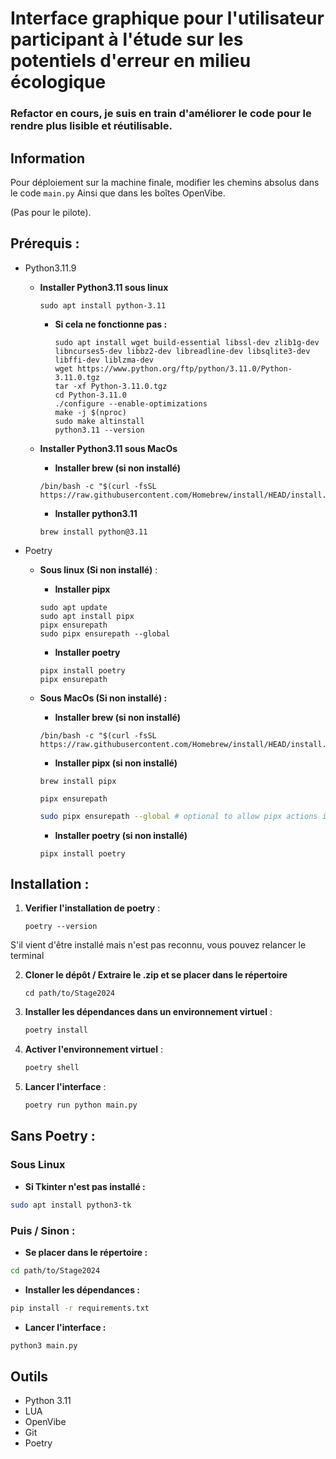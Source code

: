 # Interface graphique pour l'utilisateur participant à l'étude sur les potentiels d'erreur en milieu écologique

### Refactor en cours,  je suis en train d'améliorer le code pour le rendre plus lisible et réutilisable.


## Information

Pour déploiement sur la machine finale, modifier les chemins absolus dans le code `main.py` 
Ainsi que dans les boîtes OpenVibe.

(Pas pour le pilote).

## Prérequis :

- Python3.11.9

    - **Installer Python3.11 sous linux**
        ```shell
        sudo apt install python-3.11
        ```
    
        - **Si cela ne fonctionne pas :**
        
            ```shell
            sudo apt install wget build-essential libssl-dev zlib1g-dev libncurses5-dev libbz2-dev libreadline-dev libsqlite3-dev libffi-dev liblzma-dev
            wget https://www.python.org/ftp/python/3.11.0/Python-3.11.0.tgz
            tar -xf Python-3.11.0.tgz
            cd Python-3.11.0
            ./configure --enable-optimizations
            make -j $(nproc)
            sudo make altinstall
            python3.11 --version
            ```

    - **Installer Python3.11 sous MacOs**
        - **Installer brew (si non installé)**

        ```shell
        /bin/bash -c "$(curl -fsSL https://raw.githubusercontent.com/Homebrew/install/HEAD/install.sh)"
        ```

        - **Installer python3.11**

        ```shell
        brew install python@3.11
        ```

- Poetry

    - **Sous linux (Si non installé)** :


        - **Installer pipx**
        ```shell
        sudo apt update
        sudo apt install pipx
        pipx ensurepath
        sudo pipx ensurepath --global
        ```
        - **Installer poetry**
        ```shell
        pipx install poetry
        pipx ensurepath
        ```


    - **Sous MacOs (Si non installé) :**
    
        - **Installer brew (si non installé)**

        ```shell
        /bin/bash -c "$(curl -fsSL https://raw.githubusercontent.com/Homebrew/install/HEAD/install.sh)"
        ```

        - **Installer pipx (si non installé)**

        ```shell
        brew install pipx
        ```
        ```shell
        pipx ensurepath
        ```
        ```sh
        sudo pipx ensurepath --global # optional to allow pipx actions in global scope. See "Global installation" section below.
        ```
            
        - **Installer poetry (si non installé)**

        ```shell
        pipx install poetry
        ```

## Installation :


1. **Verifier l'installation de poetry** :

    ```
    poetry --version
    ```

S'il vient d'être installé mais n'est pas reconnu, vous pouvez relancer le terminal 


2. **Cloner le dépôt / Extraire le .zip et se placer dans le répertoire** 

    ```
    cd path/to/Stage2024
    ```



3. **Installer les dépendances dans un environnement virtuel** :

    ```sh
    poetry install
    ```

4. **Activer l'environnement virtuel** :

    ```sh
    poetry shell
    ```

5. **Lancer l'interface** :

    ```sh
    poetry run python main.py
    ```

    
## Sans Poetry :

### Sous Linux

- **Si Tkinter n'est pas installé :**

```sh
sudo apt install python3-tk
```

### Puis / Sinon :

- **Se placer dans le répertoire :**

```sh
cd path/to/Stage2024
```
- **Installer les dépendances :**

```sh
pip install -r requirements.txt
```

- **Lancer l'interface :**

```sh
python3 main.py
```

## Outils

- Python 3.11
- LUA
- OpenVibe
- Git
- Poetry
